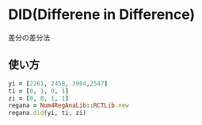 DID(Differene in Difference)
============================
差分の差分法

## 使い方

```ruby
yi = [2261, 2458, 3904,2547]
ti = [0, 1, 0, 1]
zi = [0, 0, 1, 1]
regana = Num4RegAnaLib::RCTLib.new
regana.did(yi, ti, zi)
```

